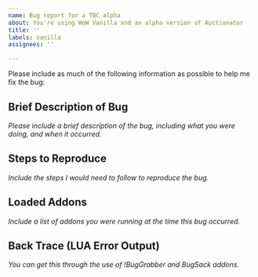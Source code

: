 ```yaml
---
name: Bug report for a TBC alpha
about: You're using WoW Vanilla and an alpha version of Auctionator
title: ''
labels: vanilla
assignees: ''

---
```


Please include as much of the following information as possible to help me fix the bug:

## Brief Description of Bug

_Please include a brief description of the bug, including what you were doing, and when it occurred._

## Steps to Reproduce

_Include the steps I would need to follow to reproduce the bug._

## Loaded Addons

_Include a list of addons you were running at the time this bug occurred._

## Back Trace (LUA Error Output)

_You can get this through the use of !BugGrabber and BugSack addons._
